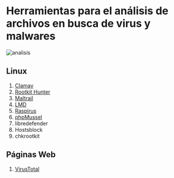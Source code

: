 # Herramientas para el análisis de archivos en busca de virus y malwares
![analisis](img/virus.jpg)
## Linux

  1. [Clamav](Clamav.md)
  2. [Rootkit Hunter](Rootkit.md)
  3. [Maltrail](Maltrail.md)
  4. [LMD](LMD.md)
  5. [Raspirus](Raspirus.md)
  6. [phpMussel](phpMussel.md)
  8. libredefender
  9. Hostsblock
  10. chkrootkit

## Páginas Web

  1. [VirusTotal](https://www.virustotal.com/gui/home/upload)

